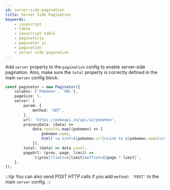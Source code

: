 ```yaml
---
id: server-side-pagination
title: Server Side Pagination
keywords:
    - javascript
    - table
    - javascript table
    - paginatorjs
    - paginator js
    - pagination
    - server side pagination
---
```


Add `server` property to the `pagination` config to enable server-side pagination. Also, make sure the `total` property
is correctly defined in the main `server` config block:

```ts paginator
const paginator = new Paginator({
    columns: ['Pokemon', 'URL'],
    pageSize: 5,
    server: {
        param: {
            method: 'GET',
        },
        url: 'https://pokeapi.co/api/v2/pokemon',
        processData: (data) =>
            data.results.map((pokemon) => [
                pokemon.name,
                html(`<a href=${pokemon.url}>Link to ${pokemon.name}</a>`),
            ]),
        total: (data) => data.count,
        pageUrl: (prev, page, limit) =>
            `${prev}?limit=${limit}&offset=${page * limit}`,
    },
});
```

:::tip
You can also send POST HTTP calls if you add `method: 'POST'` to the main `server` config.
:::
